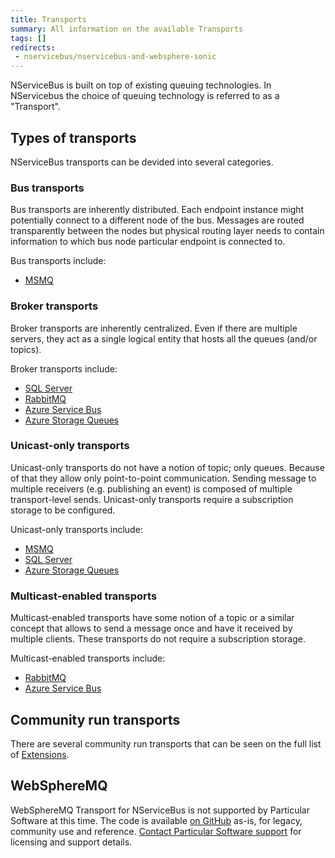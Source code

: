 ```yaml
---
title: Transports
summary: All information on the available Transports
tags: []
redirects:
 - nservicebus/nservicebus-and-websphere-sonic
---
```


NServiceBus is built on top of existing queuing technologies. In NServicebus the choice of queuing technology is referred to as a "Transport".

## Types of transports

NServiceBus transports can be devided into several categories.

### Bus transports

Bus transports are inherently distributed. Each endpoint instance might potentially connect to a different node of the bus. Messages are routed transparently between the nodes but physical routing layer needs to contain information to which bus node particular endpoint is connected to.

Bus transports include:
 * [MSMQ](/nservicebus/msmq)

### Broker transports

Broker transports are inherently centralized. Even if there are multiple servers, they act as a single logical entity that hosts all the queues (and/or topics).

Broker transports include:
 * [SQL Server](/nservicebus/sqlserver)
 * [RabbitMQ](/nservicebus/rabbitmq)
 * [Azure Service Bus](/nservicebus/azure/azure-servicebus-transport)
 * [Azure Storage Queues](/nservicebus/azure/azure-storage-queues-transport)

### Unicast-only transports

Unicast-only transports do not have a notion of topic; only queues. Because of that they allow only point-to-point communication. Sending message to multiple receivers (e.g. publishing an event) is composed of multiple transport-level  sends. Unicast-only transports require a subscription storage to be configured.

Unicast-only transports include:
 * [MSMQ](/nservicebus/msmq)
 * [SQL Server](/nservicebus/sqlserver)
 * [Azure Storage Queues](/nservicebus/azure/azure-storage-queues-transport)

### Multicast-enabled transports

Multicast-enabled transports have some notion of a topic or a similar concept that allows to send a message once and have it received by multiple clients. These transports do not require a subscription storage.

Multicast-enabled transports include:
 * [RabbitMQ](/nservicebus/rabbitmq)
 * [Azure Service Bus](/nservicebus/azure/azure-servicebus-transport)

## Community run transports

There are several community run transports that can be seen on the full list of [Extensions](/platform/extensions.md#transports).


## WebSphereMQ

WebSphereMQ Transport for NServiceBus is not supported by Particular Software at this time. The code is available [on GitHub](https://github.com/ParticularLabs/NServiceBus.WebSphereMQ) as-is, for legacy, community use and reference. [Contact Particular Software support](http://particular.net/ContactUs) for licensing and support details.
